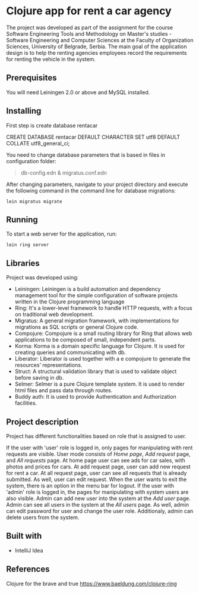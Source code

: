 # Clojure app for rent a car agency

The project was developed as part of the assignment for the course Software Engineering Tools and Methodology on Master's studies - Software Engineering and Computer Sciences at the Faculty of Organization Sciences, University of Belgrade, Serbia. 
The main goal of the application design is to help the renting agencies employees record the requirements for renting the vehicle in the system. 

## Prerequisites
You will need Leiningen 2.0 or above and MySQL installed.

## Installing
First step is create database rentacar

CREATE DATABASE rentacar DEFAULT CHARACTER SET utf8 DEFAULT COLLATE utf8_general_ci;

You need to change database parameters that is based in files in configuration folder: 
>db-config.edn & migratus.conf.edn

After changing parameters, navigate to your project directory and execute the following command in the command line for database migrations:
```
lein migratus migrate
```
## Running
To start a web server for the application, run:

    lein ring server 


## Libraries
Project was developed using:
- Leiningen: Leiningen is a build automation and dependency management tool for the simple configuration of software projects written in the Clojure programming language
- Ring:  It's a lower-level framework to handle HTTP requests, with a focus on traditional web development. 
- Migratus: A general migration framework, with implementations for migrations as SQL scripts or general Clojure code.
- Compojure: Compojure is a small routing library for Ring that allows web applications to be composed of small, independent parts.
- Korma: Korma is a domain specific language for Clojure. It is used for creating queries and communicating with db.
- Liberator: Liberator is used together with a e compojure to generate the resources’ representations.
- Struct: A structural validation library that is used to validate object before saving in db.
- Selmer: Selmer is a pure Clojure template system. It is used to render html files and pass data through routes.
- Buddy auth: It is used to provide Authentication and Authorization facilities.

## Project description

Project has different functionalities based on role that is assigned to user.

If the user with 'user' role is logged in, only pages for manipulating with rent requests are visible.
User mode consists of *Home page*, *Add request* page, and *All requests* page. 
At home page user can see ads for car sales, with photos and prices for cars.
At add request page, user can add new request for rent a car. 
At all request page, user can see all requests that is already submitted. As well, user can edit request. 
When the user wants to exit the system, there is an option in the menu bar for logout.
If the user with 'admin' role is logged in, the pages for manipulating with system users are also visible.
Admin can add new user into the system at the *Add user* page. 
Admin can see all users in the system at the *All users* page. As well, admin can edit password for user and change the user role. Additionaly, admin can delete users from the system.  


## Built with
- IntelliJ Idea


## References
Clojure for the brave and true
https://www.baeldung.com/clojure-ring
